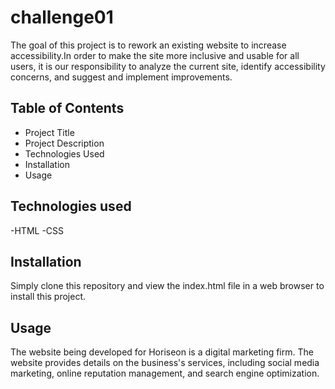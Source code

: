 # challenge01
The goal of this project is to rework an existing website to increase accessibility.In order to make the site more inclusive and usable for all users, it is our responsibility to analyze the current site, identify accessibility concerns, and suggest and implement improvements.

## Table of Contents

- Project Title
- Project Description
- Technologies Used
- Installation
- Usage

## Technologies used

-HTML
-CSS

## Installation

Simply clone this repository and view the index.html file in a web browser to install this project.

## Usage

The website being developed for Horiseon is a digital marketing firm. The website provides details on the business's services, including social media marketing, online reputation management, and search engine optimization.
